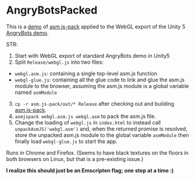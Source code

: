 # AngryBotsPacked
This is a <a href="http://lukewagner.github.io/AngryBotsPacked">demo</a> of [asm.js-pack](https://github.com/lukewagner/asm.js-pack) applied to the WebGL export of the Unity 5 [AngryBots demo](http://beta.unity3d.com/jonas/AngryBots/).

STR:
 1. Start with WebGL export of standard AngryBots demo in Unity5
 2. Split `Release/webgl.js` into two files:
  - `webgl.asm.js`: containing a single top-level asm.js function
  - `webgl-glue.js`: containing all the glue code to link and glue the asm.js module to the browser, assuming the asm.js module is a global variable named `asmModule`
 3. `cp -r asm.js-pack/out/* Release` after checking out and building [asm.js-pack](https://github.com/lukewagner/asm.js-pack).
 4. `asmjspack webgl.asm.js webgl.asm` to pack the asm.js file.
 5. Change the loading of `webgl.js` in `index.html` to instead call `unpackAsmJS('webgl.asm')` and, when the returned promise is resolved, store the unpacked asm.js module to the global variable `asmModule` then finally load `webgl-glue.js` to start the app.

Runs in Chrome and Firefox.  (Seems to have black textures on the floors in both browsers on Linux, but that is a pre-existing issue.)

**I realize this should just be an Emscripten flag; one step at a time :)**
